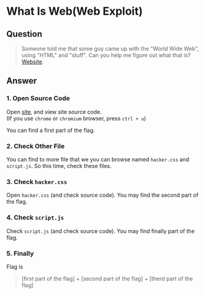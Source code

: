 # What Is Web(Web Exploit)

## Question
  > Someone told me that some guy came up with the "World Wide Web", using "HTML" and "stuff". Can you help me figure out what that is?
  [Website](http://shell2017.picoctf.com:58191/ "What Is Web").
  
## Answer
  ### 1. Open Source Code
  Open [site](http://shell2017.picoctf.com:58191/ "What Is Web"),
  and view site source code.  
  (If you use `chrome` or `chromium` browser, press `ctrl + u`)  
  
  You can find a first part of the flag.
  
  ### 2. Check Other File
  You can find to more file that we you can browse named `hacker.css` and `script.js`.
  So this time, check these files.
  
  ### 3. Check `hacker.css`
  Open `hacker.css` (and check source code).
  You may find the second part of the flag.
  
  ### 4. Check `script.js`
  Check `script.js` (and check source code).
  You may find finally part of the flag.
  
  ### 5. Finally
  Flag is 
  > [first part of the flag] + [second part of the flag] + [therd part of the flag]
  
  
  
